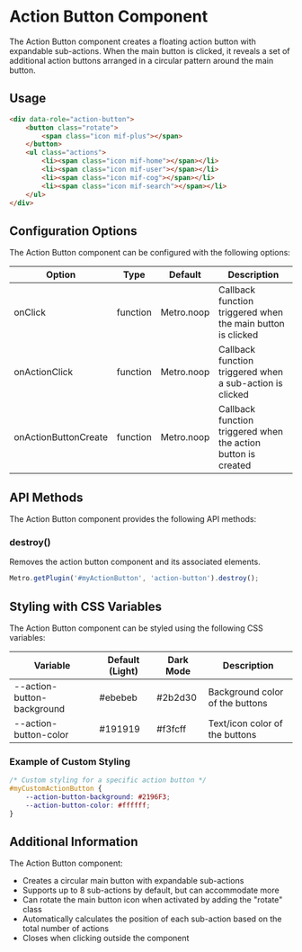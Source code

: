 # Action Button Component

The Action Button component creates a floating action button with expandable sub-actions. When the main button is clicked, it reveals a set of additional action buttons arranged in a circular pattern around the main button.

## Usage

```html
<div data-role="action-button">
    <button class="rotate">
        <span class="icon mif-plus"></span>
    </button>
    <ul class="actions">
        <li><span class="icon mif-home"></span></li>
        <li><span class="icon mif-user"></span></li>
        <li><span class="icon mif-cog"></span></li>
        <li><span class="icon mif-search"></span></li>
    </ul>
</div>
```

## Configuration Options

The Action Button component can be configured with the following options:

| Option | Type | Default | Description |
| ------ | ---- | ------- | ----------- |
| onClick | function | Metro.noop | Callback function triggered when the main button is clicked |
| onActionClick | function | Metro.noop | Callback function triggered when a sub-action is clicked |
| onActionButtonCreate | function | Metro.noop | Callback function triggered when the action button is created |

## API Methods

The Action Button component provides the following API methods:

### destroy()

Removes the action button component and its associated elements.

```javascript
Metro.getPlugin('#myActionButton', 'action-button').destroy();
```

## Styling with CSS Variables

The Action Button component can be styled using the following CSS variables:

| Variable | Default (Light) | Dark Mode | Description |
| -------- | --------------- | --------- | ----------- |
| --action-button-background | #ebebeb | #2b2d30 | Background color of the buttons |
| --action-button-color | #191919 | #f3fcff | Text/icon color of the buttons |

### Example of Custom Styling

```css
/* Custom styling for a specific action button */
#myCustomActionButton {
    --action-button-background: #2196F3;
    --action-button-color: #ffffff;
}
```

## Additional Information

The Action Button component:
- Creates a circular main button with expandable sub-actions
- Supports up to 8 sub-actions by default, but can accommodate more
- Can rotate the main button icon when activated by adding the "rotate" class
- Automatically calculates the position of each sub-action based on the total number of actions
- Closes when clicking outside the component